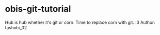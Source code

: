 # obis-git-tutorial
Hub is hub whether it's git or corn. Time to replace corn with git. :3 
Author: tashobi_02
